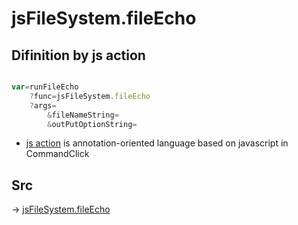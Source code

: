 # jsFileSystem.fileEcho

## Difinition by js action

```js.js

var=runFileEcho
	?func=jsFileSystem.fileEcho
	?args=
		&fileNameString=
		&outPutOptionString=
```

- [js action]() is annotation-oriented language based on javascript in CommandClick

## Src

-> [jsFileSystem.fileEcho](https://github.com/puutaro/CommandClick/blob/master/app/src/main/java/com/puutaro/commandclick/fragment_lib/terminal_fragment/js_interface/file/JsFileSystem.kt#L80)


